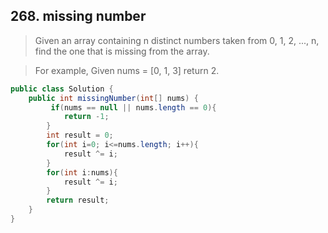 
## 268. missing number

> Given an array containing n distinct numbers taken from 0, 1, 2, ..., n, find the one that is missing from the array.

>For example, Given nums = [0, 1, 3] return 2.

```java
public class Solution {
    public int missingNumber(int[] nums) {
         if(nums == null || nums.length == 0){
            return -1;
        }
        int result = 0;
        for(int i=0; i<=nums.length; i++){
            result ^= i;
        }
        for(int i:nums){
            result ^= i;
        }
        return result;
    }
}
```